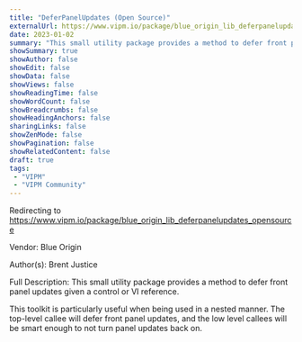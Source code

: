 ```yaml
---
title: "DeferPanelUpdates (Open Source)"
externalUrl: https://www.vipm.io/package/blue_origin_lib_deferpanelupdates_opensource
date: 2023-01-02
summary: "This small utility package provides a method to defer front panel updates given a control or VI reference."
showSummary: true
showAuthor: false
showEdit: false
showData: false
showViews: false
showReadingTime: false
showWordCount: false
showBreadcrumbs: false
showHeadingAnchors: false
sharingLinks: false
showZenMode: false
showPagination: false
showRelatedContent: false
draft: true
tags:
 - "VIPM"
 - "VIPM Community"
---
```


Redirecting to https://www.vipm.io/package/blue_origin_lib_deferpanelupdates_opensource

Vendor: Blue Origin

Author(s): Brent Justice
 
Full Description:
This small utility package provides a method to defer front panel updates given a control or VI reference.

This toolkit is particularly useful when being used in a nested manner.  The top-level callee will defer front panel updates, and the low level callees will be smart enough to not turn panel updates back on.